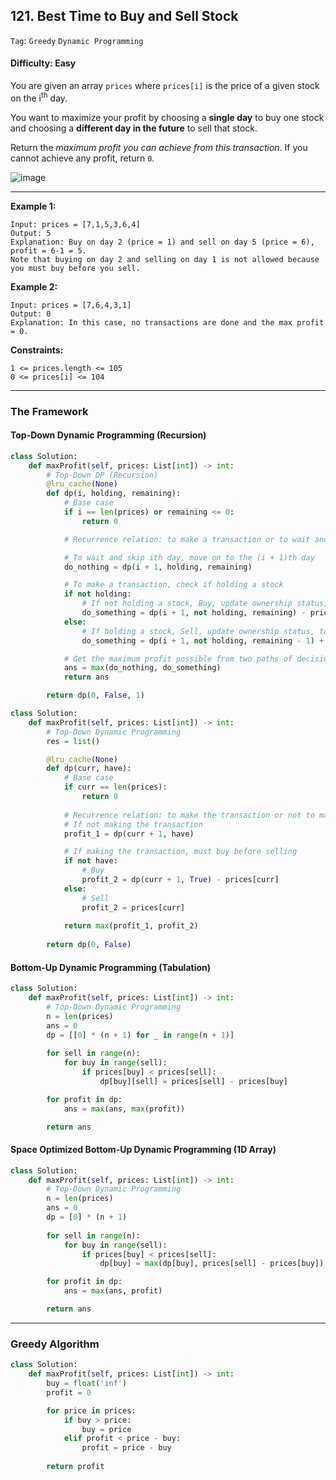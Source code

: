 ## 121. Best Time to Buy and Sell Stock

```Tag```: ```Greedy``` ```Dynamic Programming```

#### Difficulty: Easy

You are given an array ```prices``` where ```prices[i]``` is the price of a given stock on the i<sup>th</sup> day.

You want to maximize your profit by choosing a __single day__ to buy one stock and choosing a __different day in the future__ to sell that stock.

Return the _maximum profit you can achieve from this transaction_. If you cannot achieve any profit, return ```0```.

![image](https://user-images.githubusercontent.com/35042430/220414974-c0ec4ccc-d5ed-4305-9fab-f9fb79823216.png)

---

__Example 1:__

```
Input: prices = [7,1,5,3,6,4]
Output: 5
Explanation: Buy on day 2 (price = 1) and sell on day 5 (price = 6), profit = 6-1 = 5.
Note that buying on day 2 and selling on day 1 is not allowed because you must buy before you sell.
```

__Example 2:__
```
Input: prices = [7,6,4,3,1]
Output: 0
Explanation: In this case, no transactions are done and the max profit = 0.
```

__Constraints:__
```
1 <= prices.length <= 105
0 <= prices[i] <= 104
```

---

### The Framework

#### Top-Down Dynamic Programming (Recursion)

```Python
class Solution:
    def maxProfit(self, prices: List[int]) -> int:
        # Top-Down DP (Recursion)
        @lru_cache(None)
        def dp(i, holding, remaining):
            # Base case
            if i == len(prices) or remaining <= 0:
                return 0

            # Recurrence relation: to make a transaction or to wait and skip ith day

            # To wait and skip ith day, move on to the (i + 1)th day
            do_nothing = dp(i + 1, holding, remaining)

            # To make a transaction, check if holding a stock
            if not holding:
                # If not holding a stock, Buy, update ownership status, pay price at ith day
                do_something = dp(i + 1, not holding, remaining) - prices[i]
            else:
                # If holding a stock, Sell, update ownership status, take profit from selling at ith day
                do_something = dp(i + 1, not holding, remaining - 1) + prices[i]

            # Get the maximum profit possible from two paths of decision
            ans = max(do_nothing, do_something)
            return ans

        return dp(0, False, 1)
```

```Python
class Solution:
    def maxProfit(self, prices: List[int]) -> int:
        # Top-Down Dynamic Programming
        res = list()

        @lru_cache(None)
        def dp(curr, have):
            # Base case
            if curr == len(prices):
                return 0
            
            # Recurrence relation: to make the transaction or not to make the transaction
            # If not making the transaction
            profit_1 = dp(curr + 1, have)

            # If making the transaction, must buy before selling
            if not have:
                # Buy
                profit_2 = dp(curr + 1, True) - prices[curr]
            else:
                # Sell
                profit_2 = prices[curr]
            
            return max(profit_1, profit_2)
        
        return dp(0, False)
```

#### Bottom-Up Dynamic Programming (Tabulation)

```Python
class Solution:
    def maxProfit(self, prices: List[int]) -> int:
        # Top-Down Dynamic Programming
        n = len(prices)
        ans = 0
        dp = [[0] * (n + 1) for _ in range(n + 1)]
        
        for sell in range(n):
            for buy in range(sell):
                if prices[buy] < prices[sell]:
                    dp[buy][sell] = prices[sell] - prices[buy]

        for profit in dp:
            ans = max(ans, max(profit))

        return ans
```

#### Space Optimized Bottom-Up Dynamic Programming (1D Array)

```Python
class Solution:
    def maxProfit(self, prices: List[int]) -> int:
        # Top-Down Dynamic Programming
        n = len(prices)
        ans = 0
        dp = [0] * (n + 1)
        
        for sell in range(n):
            for buy in range(sell):
                if prices[buy] < prices[sell]:
                    dp[buy] = max(dp[buy], prices[sell] - prices[buy])

        for profit in dp:
            ans = max(ans, profit)

        return ans
```

---

### Greedy Algorithm

```Python
class Solution:
    def maxProfit(self, prices: List[int]) -> int:
        buy = float('inf')
        profit = 0

        for price in prices:
            if buy > price:
                buy = price
            elif profit < price - buy:
                profit = price - buy
                
        return profit 
```
